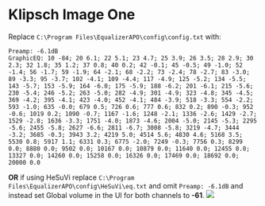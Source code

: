# Klipsch Image One
Replace `C:\Program Files\EqualizerAPO\config\config.txt` with:
```
Preamp: -6.1dB
GraphicEQ: 10 -84; 20 6.1; 22 5.1; 23 4.7; 25 3.9; 26 3.5; 28 2.9; 30 2.3; 32 1.8; 35 1.2; 37 0.8; 40 0.2; 42 -0.1; 45 -0.5; 49 -1.0; 52 -1.4; 56 -1.7; 59 -1.9; 64 -2.1; 68 -2.2; 73 -2.4; 78 -2.7; 83 -3.0; 89 -3.3; 95 -3.7; 102 -4.1; 109 -4.4; 117 -4.9; 125 -5.2; 134 -5.5; 143 -5.7; 153 -5.9; 164 -6.0; 175 -5.9; 188 -6.2; 201 -6.1; 215 -5.6; 230 -5.4; 246 -5.2; 263 -5.0; 282 -4.9; 301 -4.9; 323 -4.8; 345 -4.5; 369 -4.2; 395 -4.1; 423 -4.0; 452 -4.1; 484 -3.9; 518 -3.3; 554 -2.2; 593 -1.0; 635 -0.0; 679 0.5; 726 0.6; 777 0.6; 832 0.2; 890 -0.3; 952 -0.6; 1019 0.2; 1090 -0.7; 1167 -1.6; 1248 -2.1; 1336 -2.6; 1429 -2.7; 1529 -2.8; 1636 -3.3; 1751 -4.0; 1873 -4.6; 2004 -5.0; 2145 -5.3; 2295 -5.6; 2455 -5.8; 2627 -6.6; 2811 -6.7; 3008 -5.8; 3219 -4.7; 3444 -3.2; 3685 -0.3; 3943 3.2; 4219 5.0; 4514 5.6; 4830 4.6; 5168 3.5; 5530 0.8; 5917 1.1; 6331 0.3; 6775 -2.0; 7249 -0.3; 7756 0.3; 8299 0.0; 8880 0.0; 9502 0.0; 10167 0.0; 10879 0.0; 11640 0.0; 12455 0.0; 13327 0.0; 14260 0.0; 15258 0.0; 16326 0.0; 17469 0.0; 18692 0.0; 20000 0.0
```
**OR** if using HeSuVi replace `C:\Program Files\EqualizerAPO\config\HeSuVi\eq.txt` and omit `Preamp: -6.1dB` and instead set Global volume in the UI for both channels to **-61**.
![](https://raw.githubusercontent.com/jaakkopasanen/AutoEq/master/results/Innerfidelity%202017/headphoncecom/onear/Klipsch%20Image%20One/Klipsch%20Image%20One.png)
